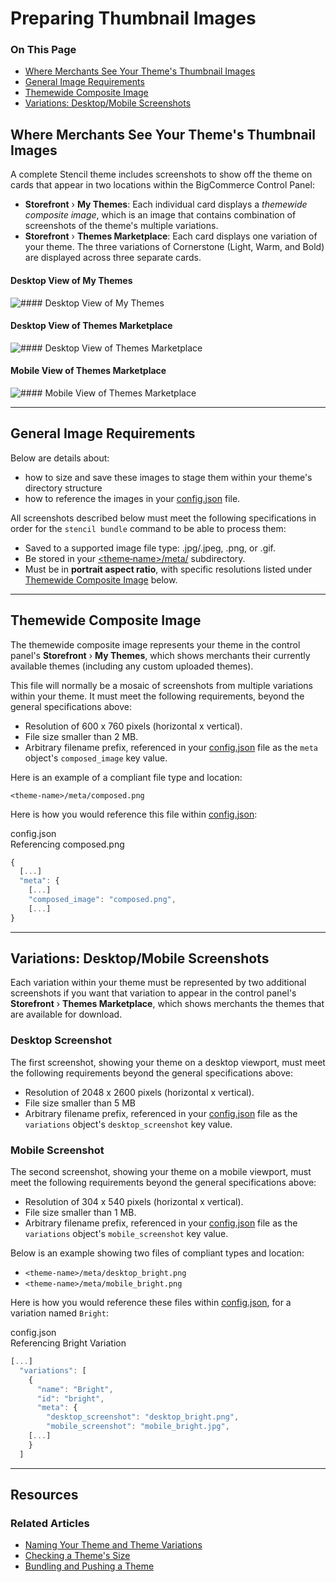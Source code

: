 <h1>Preparing Thumbnail Images</h1>

<div class="otp" id="no-index">
	<h3> On This Page </h3>
	<ul>
    <li><a href="#preparing_where-and-how-merchants">Where Merchants See Your Theme's Thumbnail Images</a></li>
    <li><a href="#preparing_general-image">General Image Requirements</a></li>
    <li><a href="#preparing_themewide-composite">Themewide Composite Image</a></li>
    <li><a href="#preparing_variations">Variations: Desktop/Mobile Screenshots</a></li>
	</ul>
</div>

<a href='#preparing_where-and-how-merchants' aria-hidden='true' class='block-anchor'  id='preparing_where-and-how-merchants'><i aria-hidden='true' class='linkify icon'></i></a>

## Where Merchants See Your Theme's Thumbnail Images

A complete Stencil theme includes screenshots to show off the theme on cards that appear in two locations within the BigCommerce Control Panel:

* **Storefront** › **My Themes**: Each individual card displays a _themewide composite image_, which is an image that contains combination of screenshots of the theme's multiple variations. 
* **Storefront** › **Themes Marketplace**: Each card displays one variation of your theme. The three variations of Cornerstone (Light, Warm, and Bold) are displayed across three separate cards.

<!--
    title: #### Desktop View of My Themes

    data: //s3.amazonaws.com/user-content.stoplight.io/6116/1563226648470
-->

#### Desktop View of My Themes
![#### Desktop View of My Themes
](//s3.amazonaws.com/user-content.stoplight.io/6116/1563226648470 "#### Desktop View of My Themes
")

<!--
    title: #### Desktop View of Themes Marketplace

    data: //s3.amazonaws.com/user-content.stoplight.io/6116/1563227303129
-->

#### Desktop View of Themes Marketplace
![#### Desktop View of Themes Marketplace
](//s3.amazonaws.com/user-content.stoplight.io/6116/1563227303129 "#### Desktop View of Themes Marketplace
")

<!--
    title: #### Mobile View of Themes Marketplace

    data: //s3.amazonaws.com/user-content.stoplight.io/6116/1563227341485
-->

#### Mobile View of Themes Marketplace
![#### Mobile View of Themes Marketplace
](//s3.amazonaws.com/user-content.stoplight.io/6116/1563227341485 "#### Mobile View of Themes Marketplace
")

---

<a href='#preparing_general-image' aria-hidden='true' class='block-anchor'  id='preparing_general-image'><i aria-hidden='true' class='linkify icon'></i></a>

## General Image Requirements

Below are details about:
* how to size and save these images to stage them within your theme's directory structure
* how to reference the images in your [config.json](https://github.com/bigcommerce/cornerstone/blob/master/config.json) file.

All screenshots described below must meet the following specifications in order for the `stencil bundle` command to be able to process them:

* Saved to a supported image file type: .jpg/.jpeg, .png, or .gif.
* Be stored in your [<theme‑name>/meta/](https://github.com/bigcommerce/cornerstone/tree/master/meta) subdirectory.
* Must be in **portrait aspect ratio**, with specific resolutions listed under [Themewide Composite Image](#preparing_themewide-composite) below.

--- 

<a href='#preparing_themewide-composite' aria-hidden='true' class='block-anchor'  id='preparing_themewide-composite'><i aria-hidden='true' class='linkify icon'></i></a>

## Themewide Composite Image

The themewide composite image represents your theme in the control panel's **Storefront** › **My Themes**, which shows merchants their currently available themes (including any custom uploaded themes). 

This file will normally be a mosaic of screenshots from multiple variations within your theme. It must meet the following requirements, beyond the general specifications above:

* Resolution of 600 x 760 pixels (horizontal x vertical).
* File size smaller than 2 MB.
* Arbitrary filename prefix, referenced in your [config.json](https://github.com/bigcommerce/cornerstone/blob/master/config.json) file as the `meta` object's `composed_image` key value.

Here is an example of a compliant file type and location:

`<theme‑name>/meta/composed.png`

Here is how you would reference this file within [config.json](https://github.com/bigcommerce/cornerstone/blob/master/config.json):


<div class="HubBlock-header">
    <div class="HubBlock-header-title flex items-center">
        <div class="HubBlock-header-name">config.json</div>
    </div><div class="HubBlock-header-subtitle">Referencing composed.png</div>
</div>

<!--
title: "config.json"
subtitle: "Referencing composed.png"
lineNumbers: true
-->

```js
{
  [...]
  "meta": {
    [...]
    "composed_image": "composed.png",	
    [...]
}
```

---

<a href='#preparing_variations' aria-hidden='true' class='block-anchor'  id='preparing_variations'><i aria-hidden='true' class='linkify icon'></i></a>

## Variations: Desktop/Mobile Screenshots

Each variation within your theme must be represented by two additional screenshots if you want that variation to appear in the control panel's  **Storefront** › **Themes Marketplace**, which shows merchants the themes that are available for download.

### Desktop Screenshot

The first screenshot, showing your theme on a desktop viewport, must meet the following requirements beyond the general specifications above: 
* Resolution of 2048 x 2600 pixels (horizontal x vertical).
* File size smaller than 5 MB
* Arbitrary filename prefix, referenced in your [config.json](https://github.com/bigcommerce/cornerstone/blob/master/config.json) file as the `variations` object's `desktop_screenshot` key value.
	
### Mobile Screenshot

The second screenshot, showing your theme on a mobile viewport, must meet the following requirements beyond the general specifications above: 
* Resolution of 304 x 540 pixels (horizontal x vertical).
* File size smaller than 1 MB.
* Arbitrary filename prefix, referenced in your [config.json](https://github.com/bigcommerce/cornerstone/blob/master/config.json) file as the `variations` object's `mobile_screenshot` key value.

Below is an example showing two files of compliant types and location:

* `<theme‑name>/meta/desktop_bright.png`
* `<theme‑name>/meta/mobile_bright.png`	

Here is how you would reference these files within [config.json](https://github.com/bigcommerce/cornerstone/blob/master/config.json), for a variation named `Bright`:


 

<div class="HubBlock-header">
    <div class="HubBlock-header-title flex items-center">
        <div class="HubBlock-header-name">config.json</div>
    </div><div class="HubBlock-header-subtitle">Referencing Bright Variation</div>
</div>

<!--
title: "config.json"
subtitle: "Referencing Bright Variation"
lineNumbers: true
-->

```js
[...]
  "variations": [
    {
      "name": "Bright",
      "id": "bright",
      "meta": {
        "desktop_screenshot": "desktop_bright.png",
        "mobile_screenshot": "mobile_bright.jpg",
    [...]
    }
  ]

```

---

## Resources

### Related Articles
* [Naming Your Theme and Theme Variations](https://developer.bigcommerce.com/stencil-docs/deploying-a-theme/naming-your-theme)
* [Checking a Theme's Size](https://developer.bigcommerce.com/stencil-docs/deploying-a-theme/checking-a-themes-size)
* [Bundling and Pushing a Theme](https://developer.bigcommerce.com/stencil-docs/deploying-a-theme/bundling-and-pushing)
